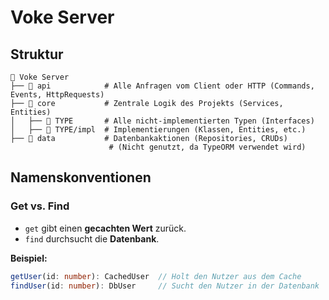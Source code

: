 # Voke Server

## Struktur

```
📂 Voke Server
├── 📂 api            # Alle Anfragen vom Client oder HTTP (Commands, Events, HttpRequests)
├── 📂 core           # Zentrale Logik des Projekts (Services, Entities)
│   ├── 📂 TYPE       # Alle nicht-implementierten Typen (Interfaces)
│   ├── 📂 TYPE/impl  # Implementierungen (Klassen, Entities, etc.)
├── 📂 data           # Datenbankaktionen (Repositories, CRUDs) 
                      # (Nicht genutzt, da TypeORM verwendet wird)
```

## Namenskonventionen

### Get vs. Find
- `get` gibt einen **gecachten Wert** zurück.  
- `find` durchsucht die **Datenbank**.  

**Beispiel:**  
```ts
getUser(id: number): CachedUser  // Holt den Nutzer aus dem Cache  
findUser(id: number): DbUser     // Sucht den Nutzer in der Datenbank  
```
